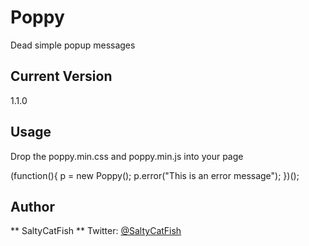 Poppy
=====

Dead simple popup messages

## Current Version
1.1.0

## Usage
Drop the poppy.min.css and poppy.min.js into your page
  <script src="poppy.min.js"></script>

  (function(){
    p = new Poppy();
    p.error("This is an error message");
  })();

## Author
** SaltyCatFish **
Twitter: [@SaltyCatFish](http://twitter.com/SaltyCatFish)